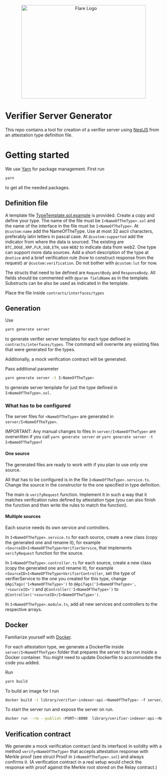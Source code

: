 <p align="center">
  <a href="https://flare.network/" target="blank"><img src="https://flare.network/wp-content/uploads/Artboard-1-1.svg" width="400" height="300" alt="Flare Logo" /></a>
</p>

# Verifier Server Generator

This repo contains a tool for creation of a verifier server using [NestJS](https://nestjs.com/) from an attestation type definition file.

# Getting started

We use [Yarn](https://yarnpkg.com/) for package management.
First run

```bash
yarn
```

to get all the needed packages.

## Definition file

A template file [TypeTemplate.sol.example](ITypeTemplate.sol.example) is provided.
Create a copy and define your type.
The name of the file must be `I<NameOfTheType>.sol` and the name of the interface in the file must be `I<NameOfTheType>`.
At `@custom:name` add the NameOfTheType.
Use at most 32 ascii characters, preferably latin letters in pascal case. At `@custom:supported` add the indicator from where the data is sourced. The existing are `BTC,DOGE,XRP,FLR,SGB,ETH`, use `WEB2` to indicate data from web2. One type can support more data sources.
Add a short description of the type at `@notice` and a brief verification rule (how to construct response from the request) ar `@custom:verification`.
Do not bother with `@custom:lut` for now.

The structs that need to be defined are `RequestBody` and `ResponseBody`.
All fields should be commented with `@param fieldName` as in the template.
Substructs can be also be used as indicated in the template.

Place the file inside `contracts/interfaces/types`

## Generation

Use

```bash
yarn generate server
```

to generate verifier server templates for each type defined in `contracts/interfaces/types`.
The command will overwrite any existing files that were generated for the types.

Additionally, a mock verification contract will be generated.

Pass additional parameter

```bash
yarn generate server -t I<NameOfTheType>
```

to generate server template for just the type defined in `I<NameOfTheType>.sol`.

### What has to be configured

The server files for `<NameOfTheType>` are generated in `server/I<NameOfTheType>`.

IMPORTANT: Any manual changes to files in `server/I<NameOfTheType>` are overwritten if you call
`yarn generate server` or `yarn generate server -t I<NameOfTheType>`!

#### One source

The generated files are ready to work with if you plan to use only one source.

All that has to be configured is in the file `I<NameOfTheType>.service.ts`.
Change the source in the constructor to the one specified in type definition.

The main is `verifyRequest` function.
Implement it in such a way that it matches verification rules defined by attestation type
(you can also finish the function and then write the rules to match the function).

#### Multiple sources

Each source needs its own service and controllers.

In `I<NameOfTheType>.service.ts` for each source, create a new class (copy the generated one and rename it), for example
`<SourceID>I<NameOFTheType>VerifierService`, that implements `verifyRequest` function for the source.

In `I<NameOfTheType>.controller.ts` for each source, create a new class (copy the generated one and rename it), for example
`<SourceID>I<NameOFTheType>VerifierController`, set the type of verifierService to the one you created for this type,
change
`@ApiTags('I<NameOFTheType>')` to `@ApiTags('I<NameOFTheType>', '<sourceID>')` and
`@Controller('I<NameOFTheType>')` to `@Controller('<sourceID>/I<NameOFTheType>')`.

In `I<NameOfTheType>.module.ts`, add all new services and controllers to the respective arrays.

## Docker

Familiarize yourself with [Docker](https://www.docker.com/).

For each attestation type, we generate a Dockerfile inside `server/I<NameOfTheType>` folder that prepares the server to be run inside a Docker container.
You might need to update Dockerfile to accommodate the code you added.

Run

```zsh
yarn build
```

To build an image for I<NameOfTheType> run

```zsh
docker build -t library/verifier-indexer-api-<NameOfTheType> -f server/I<NameOfTheType>/Dockerfile .
```

To start the server run and expose the server on <PORT> run.

```zsh
docker run --rm --publish <PORT>:8000  library/verifier-indexer-api-<NameOfTheType>
```

## Verification contract

We generate a mock verification contract (and its interface) in solidity with a method `verify<NameOfTheType>` that accepts attestation response with Merkle proof (see struct Proof in `I<NameOfTheType>.sol`) and always confirms it.
(A verification contract in a real setup would check the response with proof against the Merkle root stored on the Relay contract.)
